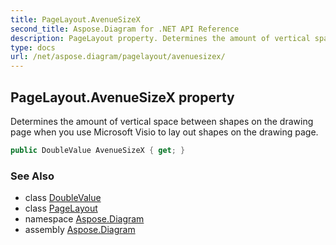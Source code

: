 ```yaml
---
title: PageLayout.AvenueSizeX
second_title: Aspose.Diagram for .NET API Reference
description: PageLayout property. Determines the amount of vertical space between shapes on the drawing page when you use Microsoft Visio to lay out shapes on the drawing page
type: docs
url: /net/aspose.diagram/pagelayout/avenuesizex/
---
```

## PageLayout.AvenueSizeX property

Determines the amount of vertical space between shapes on the drawing page when you use Microsoft Visio to lay out shapes on the drawing page.

```csharp
public DoubleValue AvenueSizeX { get; }
```

### See Also

* class [DoubleValue](../../doublevalue/)
* class [PageLayout](../)
* namespace [Aspose.Diagram](../../pagelayout/)
* assembly [Aspose.Diagram](../../../)


